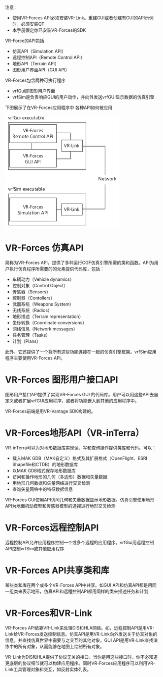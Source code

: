 注意：
- 使用VR-Forces API必须安装VR-Link。重建GUI或者创建有GUI的API示例时，必须安装QT
- 本手册假定你已安装VR-Forces的SDK

VR-Force的API包括
- 仿真API（Simulation API）
- 远程控制API（Remote Control API）
- 地形API（Terrain API）
- 图形用户界面API（GUI API）

VR-Forces包含两种可执行程序
- vrfGui即图形用户界面
- vrfSim是负责响应GUI的用户动作，并向外发送vrfGUI显示数据的仿真引擎

下图展示了在VR-Forces应用程序中 各种API如何被应用

![VR-Forces API 实现](../VR-Forces开发/imgs/vrforcesapiimplementation.png)


# VR-Forces 仿真API
简称为VR-Forces API，提供了多种运行CGF仿真引擎所需的类和函数。API为用户执行仿真程序所需要的的元素提供代码库，包括：
- 车辆动力（Vehicle dynamics）
- 控制对象（Control Object）
- 传感器（Sensors）
- 控制器（Contollers）
- 武器系统（Weapons System）
- 无线系统（Radios）
- 地形描述（Terrain representation）
- 坐标转换（Coordinate conversions）
- 网络信息（Network messages）
- 任务管理（Tasks）
- 计划（Plans）

此外，它还提供了一个将所有这些功能连接在一起的仿真引擎框架。vrfSim应用程序主要使用VR-Forces API。

# VR-Forces 图形用户接口API

图形用户接口API提供了实现VR-Forces GUI 的代码库。用户可以用这些API去自定义或者扩展vrfGUI应用程序，或者将功能嵌入到其他的应用程序中。

VR-Forces前端是用VR-Vantage SDK构建的。

# VR-Forces地形API（VR-inTerra）
VR-inTerra可以为对地形数据库实现读、写和查询操作提供类库和代码。可以：
- 载入MAK GDB（MAK自定义）格式及其扩展格式（OpenFlight、ESRI Shapefile和CTDB）的地形数据库
- 以MAK GDB格式保存地形数据库
- 访问和操作地形的几何（多边形）数据和矢量数据
- 用地形几何数据和矢量网络进行交叉检测
- 查询矢量网络中的特征数据信息

VR-Forces GUI使用API访问几何和矢量数据显示地形数据。仿真引擎使用地形API为地面机动模型和传感器模型的通视进行地形交叉检测

# VR-Forces远程控制API
远程控制API允许应用程序控制一个或多个远程的应用程序。vrfGui用远程控制API控制vrfSim或其他应用程序

# VR-Forces API共享类和库
某些类和库在两个或多个VR-Forces API中共享。如GUI API和仿真API都是用同一组类来表示地形，仿真API和远程控制API都用同样的类来描述任务和计划

# VR-Forces和VR-Link
VR-Forces API依靠VR-Link来处理DIS和HLA网络。如，远程控制API是用VR-Link给VR-Forces发送控制信息。仿真API是用VR-Link向外发送关于仿真对象的信息，并查找仿真世界中需要与之交互的其他对象。GUI API是用VR-Link查找演练中的所有对象，从而能够在地图上绘制所有对象。

VR-Link为DIS和HLA提供了协议无关的接口。当你是用这些接口时，你不必知道更底层的协议细节就可以构建应用程序。同时VR-Forces应用程序可以利用VR-Link工具管理对象和交互，如反射实体列表。
